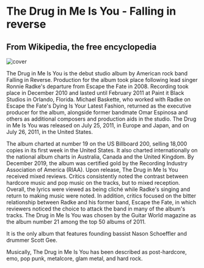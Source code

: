 # The Drug in Me Is You - Falling in reverse

## From Wikipedia, the free encyclopedia

![cover](https://upload.wikimedia.org/wikipedia/en/thumb/1/15/The_Drug_in_Me_Is_You_Cover.jpg/220px-The_Drug_in_Me_Is_You_Cover.jpg)
 
The Drug in Me Is You is the debut studio album by American rock band Falling in Reverse. Production for the album took place following lead singer Ronnie Radke's departure from Escape the Fate in 2008. Recording took place in December 2010 and lasted until February 2011 at Paint it Black Studios in Orlando, Florida. Michael Baskette, who worked with Radke on Escape the Fate's Dying Is Your Latest Fashion, returned as the executive producer for the album, alongside former bandmate Omar Espinosa and others as additional composers and production aids in the studio. The Drug in Me Is You was released on July 25, 2011, in Europe and Japan, and on July 26, 2011, in the United States.

The album charted at number 19 on the US Billboard 200, selling 18,000 copies in its first week in the United States. It also charted internationally on the national album charts in Australia, Canada and the United Kingdom. By December 2019, the album was certified gold by the Recording Industry Association of America (RIAA). Upon release, The Drug in Me Is You received mixed reviews. Critics consistently noted the contrast between hardcore music and pop music on the tracks, but to mixed reception. Overall, the lyrics were viewed as being cliché while Radke's singing and return to making music were noted. In addition, critics focused on the bitter relationship between Radke and his former band, Escape the Fate, in which reviewers noticed the choice to attack the band in many of the album's tracks. The Drug in Me Is You was chosen by the Guitar World magazine as the album number 21 among the top 50 albums of 2011.

It is the only album that features founding bassist Nason Schoeffler and drummer Scott Gee. 

Musically, The Drug in Me Is You has been described as post-hardcore, emo, pop punk, metalcore, glam metal, and hard rock.
